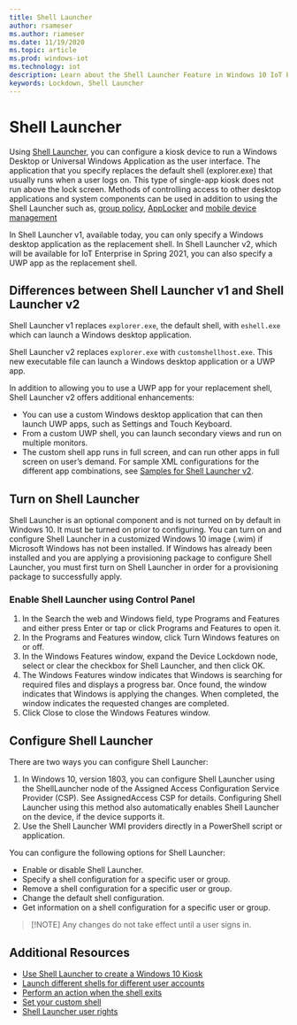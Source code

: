 ```yaml
---
title: Shell Launcher
author: rsameser
ms.author: riameser
ms.date: 11/19/2020
ms.topic: article
ms.prod: windows-iot
ms.technology: iot
description: Learn about the Shell Launcher Feature in Windows 10 IoT Enterprise.
keywords: Lockdown, Shell Launcher
---
```

# Shell Launcher
Using [Shell Launcher](https://docs.microsoft.com/windows/configuration/kiosk-shelllauncher), you can configure a kiosk device to run a Windows Desktop or Universal Windows Application as the user interface. The application that you specify replaces the default shell (explorer.exe) that usually runs when a user logs on. This type of single-app kiosk does not run above the lock screen. Methods of controlling access to other desktop applications and system components can be used in addition to using the Shell Launcher such as, [group policy](https://www.microsoft.com/download/details.aspx?id=25250), [AppLocker](https://docs.microsoft.com/windows/iot-enterprise/advanced_lockdown_features#applocker) and [mobile device management](https://docs.microsoft.com/windows/client-management/mdm/)

In Shell Launcher v1, available today, you can only specify a Windows desktop application as the replacement shell. In Shell Launcher v2, which will be available for IoT Enterprise in Spring 2021, you can also specify a UWP app as the replacement shell.

## Differences between Shell Launcher v1 and Shell Launcher v2
Shell Launcher v1 replaces ```explorer.exe```, the default shell, with ```eshell.exe``` which can launch a Windows desktop application.

Shell Launcher v2 replaces ```explorer.exe``` with ```customshellhost.exe```. This new executable file can launch a Windows desktop application or a UWP app.

In addition to allowing you to use a UWP app for your replacement shell, Shell Launcher v2 offers additional enhancements:

* You can use a custom Windows desktop application that can then launch UWP apps, such as Settings and Touch Keyboard.
* From a custom UWP shell, you can launch secondary views and run on multiple monitors.
* The custom shell app runs in full screen, and can run other apps in full screen on user’s demand.
For sample XML configurations for the different app combinations, see [Samples for Shell Launcher v2](https://github.com/Microsoft/Windows-iotcore-samples/tree/develop/Samples/ShellLauncherV2).

## Turn on Shell Launcher
Shell Launcher is an optional component and is not turned on by default in Windows 10. It must be turned on prior to configuring. You can turn on and configure Shell Launcher in a customized Windows 10 image (.wim) if Microsoft Windows has not been installed. If Windows has already been installed and you are applying a provisioning package to configure Shell Launcher, you must first turn on Shell Launcher in order for a provisioning package to successfully apply.

### Enable Shell Launcher using Control Panel
1. In the Search the web and Windows field, type Programs and Features and either press Enter or tap or click Programs and Features to open it.
2. In the Programs and Features window, click Turn Windows features on or off.
3. In the Windows Features window, expand the Device Lockdown node, select or clear the checkbox for Shell Launcher, and then click OK.
4. The Windows Features window indicates that Windows is searching for required files and displays a progress bar. Once found, the window indicates that Windows is applying the changes. When completed, the window indicates the requested changes are completed.
5. Click Close to close the Windows Features window.

## Configure Shell Launcher
There are two ways you can configure Shell Launcher:
1. In Windows 10, version 1803, you can configure Shell Launcher using the ShellLauncher node of the Assigned Access Configuration Service Provider (CSP). See AssignedAccess CSP for details. Configuring Shell Launcher using this method also automatically enables Shell Launcher on the device, if the device supports it.
2. Use the Shell Launcher WMI providers directly in a PowerShell script or application.

You can configure the following options for Shell Launcher:
* Enable or disable Shell Launcher.
* Specify a shell configuration for a specific user or group.
* Remove a shell configuration for a specific user or group.
* Change the default shell configuration.
* Get information on a shell configuration for a specific user or group.

> [!NOTE] Any changes do not take effect until a user signs in.

## Additional Resources
* [Use Shell Launcher to create a Windows 10 Kiosk](https://docs.microsoft.com/windows/configuration/kiosk-shelllauncher)
* [Launch different shells for different user accounts](https://docs.microsoft.com/windows-hardware/customize/enterprise/shell-launcher#launch-different-shells-for-different-user-accounts)
* [Perform an action when the shell exits](https://docs.microsoft.com/windows-hardware/customize/enterprise/shell-launcher#perform-an-action-when-the-shell-exits)
* [Set your custom shell](https://docs.microsoft.com/windows-hardware/customize/enterprise/shell-launcher#set-your-custom-shell)
* [Shell Launcher user rights](https://docs.microsoft.com/windows-hardware/customize/enterprise/shell-launcher#shell-launcher-user-rights)
